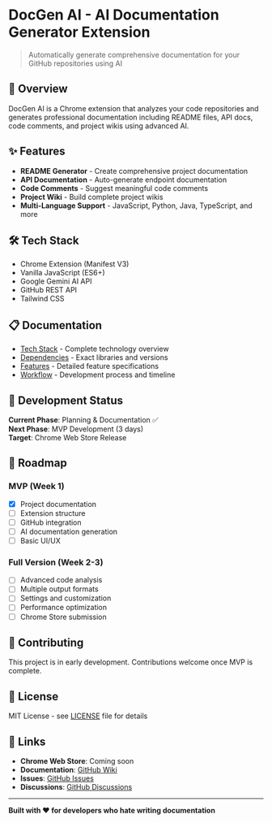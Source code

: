 # DocGen AI - AI Documentation Generator Extension

> Automatically generate comprehensive documentation for your GitHub repositories using AI

## 🚀 Overview

DocGen AI is a Chrome extension that analyzes your code repositories and generates professional documentation including README files, API docs, code comments, and project wikis using advanced AI.

## ✨ Features

- **README Generator** - Create comprehensive project documentation
- **API Documentation** - Auto-generate endpoint documentation
- **Code Comments** - Suggest meaningful code comments
- **Project Wiki** - Build complete project wikis
- **Multi-Language Support** - JavaScript, Python, Java, TypeScript, and more

## 🛠️ Tech Stack

- Chrome Extension (Manifest V3)
- Vanilla JavaScript (ES6+)
- Google Gemini AI API
- GitHub REST API
- Tailwind CSS

## 📋 Documentation

- [Tech Stack](./TECH_STACK.md) - Complete technology overview
- [Dependencies](./DEPENDENCIES.txt) - Exact libraries and versions
- [Features](./FEATURES.md) - Detailed feature specifications
- [Workflow](./WORKFLOW.md) - Development process and timeline

## 🚧 Development Status

**Current Phase**: Planning & Documentation ✅  
**Next Phase**: MVP Development (3 days)  
**Target**: Chrome Web Store Release

## 📅 Roadmap

### MVP (Week 1)
- [x] Project documentation
- [ ] Extension structure
- [ ] GitHub integration
- [ ] AI documentation generation
- [ ] Basic UI/UX

### Full Version (Week 2-3)
- [ ] Advanced code analysis
- [ ] Multiple output formats
- [ ] Settings and customization
- [ ] Performance optimization
- [ ] Chrome Store submission

## 🤝 Contributing

This project is in early development. Contributions welcome once MVP is complete.

## 📄 License

MIT License - see [LICENSE](./LICENSE) file for details

## 🔗 Links

- **Chrome Web Store**: Coming soon
- **Documentation**: [GitHub Wiki](../../wiki)
- **Issues**: [GitHub Issues](../../issues)
- **Discussions**: [GitHub Discussions](../../discussions)

---

**Built with ❤️ for developers who hate writing documentation**